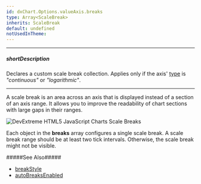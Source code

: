 ```yaml
---
id: dxChart.Options.valueAxis.breaks
type: Array<ScaleBreak>
inherits: ScaleBreak
default: undefined
notUsedInTheme: 
---
```

---
##### shortDescription
Declares a custom scale break collection. Applies only if the axis' [type](/api-reference/10%20UI%20Components/dxChart/1%20Configuration/valueAxis/type.md '/Documentation/ApiReference/UI_Components/dxChart/Configuration/valueAxis/#type') is *"continuous"* or *"logarithmic"*.

---
A scale break is an area across an axis that is displayed instead of a section of an axis range. It allows you to improve the readability of chart sections with large gaps in their ranges.

![DevExtreme HTML5 JavaScript Charts Scale Breaks](/images/ChartJS/visual_elements/scale-breaks_val-axis.png)

Each object in the **breaks** array configures a single scale break. A scale break range should be at least two tick intervals. Otherwise, the scale break might not be visible.

#####See Also#####
- [breakStyle](/api-reference/10%20UI%20Components/dxChart/1%20Configuration/commonAxisSettings/breakStyle '/Documentation/ApiReference/UI_Components/dxChart/Configuration/argumentAxis/breakStyle/')
- [autoBreaksEnabled](/api-reference/10%20UI%20Components/dxChart/1%20Configuration/valueAxis/autoBreaksEnabled.md '/Documentation/ApiReference/UI_Components/dxChart/Configuration/valueAxis/#autoBreaksEnabled')